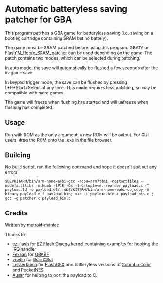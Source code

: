 # Automatic batteryless saving patcher for GBA

This program patches a GBA game for batteryless saving (i.e. saving on a bootleg cartridge containing SRAM but no battery).

The game must be SRAM patched before using this program. GBATA or [Flash1M_Repro_SRAM_patcher](https://github.com/bbsan2k/Flash1M_Repro_SRAM_Patcher) can be used depending on the game. The patch contains two modes, which can be selected during patching.

In auto mode, the save will automatically be flushed a few seconds after the in-game save.

In keypad trigger mode, the save can be flushed by pressing L+R+Start+Select at any time. This mode requires less patching, so may be compatible with more games.

The game will freeze when flushing has started and will unfreeze when flushing has completed.

## Usage
Run with ROM as the only argument, a new ROM will be output. For GUI users, drag the ROM onto the .exe in the file browser.

## Building
No build script, run the following command and hope it doesn't spit out any errors

`$DEVKITARM/bin/arm-none-eabi-gcc -mcpu=arm7tdmi -nostartfiles -nodefaultlibs -mthumb -fPIE -Os -fno-toplevel-reorder payload.c -T payload.ld -o payload.elf; $DEVKITARM/bin/arm-none-eabi-objcopy -O binary payload.elf payload.bin; xxd -i payload.bin > payload_bin.c ; gcc -g patcher.c payload_bin.c`
## Credits
Written by [metroid-maniac](https://github.com/metroid-maniac/)

Thanks to
- [ez-flash](https://github.com/ez-flash) for [EZ Flash Omega kernel](https://github.com/ez-flash/omega-kernel) containing examples for hooking the IRQ handler
- [Fexean](https://gitlab.com/Fexean) for [GBABF](https://gitlab.com/Fexean/gbabf)
- [vrodin](https://github.com/vrodin) for [Burn2Slot](https://github.com/vrodin/Burn2Slot)
- [Lesserkuma](https://github.com/lesserkuma) for [FlashGBX](https://github.com/lesserkuma/FlashGBX) and batteryless versions of [Goomba Color](https://github.com/lesserkuma/goombacolor) and [PocketNES](https://github.com/lesserkuma/PocketNES)
- [Ausar](https://github.com/ArcheyChen) for helping to port the payload to C.
